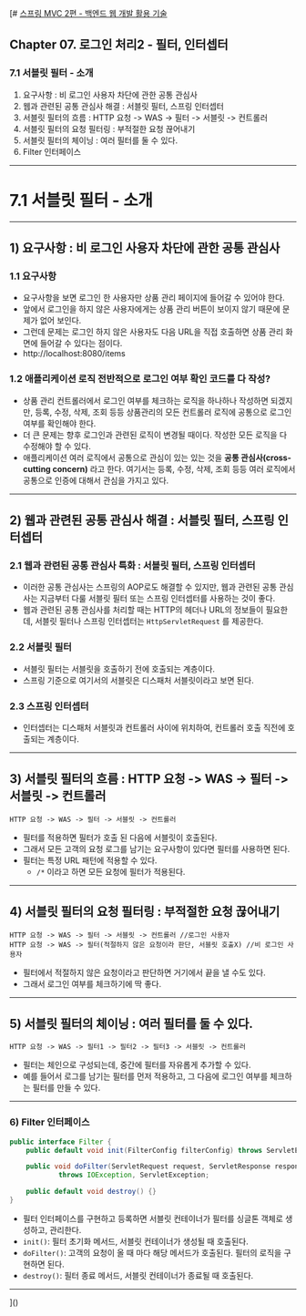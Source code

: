 [# <a href = "../README.md" target="_blank">스프링 MVC 2편 - 백엔드 웹 개발 활용 기술</a>
## Chapter 07. 로그인 처리2 - 필터, 인터셉터
### 7.1 서블릿 필터 - 소개
1) 요구사항 : 비 로그인 사용자 차단에 관한 공통 관심사
2) 웹과 관련된 공통 관심사 해결 : 서블릿 필터, 스프링 인터셉터
3) 서블릿 필터의 흐름 : HTTP 요청 -> WAS -> 필터 -> 서블릿 -> 컨트롤러
4) 서블릿 필터의 요청 필터링 : 부적절한 요청 끊어내기
5) 서블릿 필터의 체이닝 : 여러 필터를 둘 수 있다.
6) Filter 인터페이스

---

# 7.1 서블릿 필터 - 소개

---

## 1) 요구사항 : 비 로그인 사용자 차단에 관한 공통 관심사

### 1.1 요구사항
- 요구사항을 보면 로그인 한 사용자만 상품 관리 페이지에 들어갈 수 있어야 한다.
- 앞에서 로그인을 하지 않은 사용자에게는 상품 관리 버튼이 보이지 않기 때문에 문제가 없어 보인다.
- 그런데 문제는 로그인 하지 않은 사용자도 다음 URL을 직접 호출하면 상품 관리 화면에 들어갈 수 있다는 점이다.
- http://localhost:8080/items

### 1.2 애플리케이션 로직 전반적으로 로그인 여부 확인 코드를 다 작성?
- 상품 관리 컨트롤러에서 로그인 여부를 체크하는 로직을 하나하나 작성하면 되겠지만, 등록, 수정, 삭제,
조회 등등 상품관리의 모든 컨트롤러 로직에 공통으로 로그인 여부를 확인해야 한다.
- 더 큰 문제는 향후 로그인과 관련된 로직이 변경될 때이다. 작성한 모든 로직을 다 수정해야 할 수 있다.
- 애플리케이션 여러 로직에서 공통으로 관심이 있는 있는 것을 **공통 관심사(cross-cutting concern)** 라고 한다.
여기서는 등록, 수정, 삭제, 조회 등등 여러 로직에서 공통으로 인증에 대해서 관심을
가지고 있다.

---

## 2) 웹과 관련된 공통 관심사 해결 : 서블릿 필터, 스프링 인터셉터  

### 2.1 웹과 관련된 공통 관심사 특화 : 서블릿 필터, 스프링 인터셉터
- 이러한 공통 관심사는 스프링의 AOP로도 해결할 수 있지만, 웹과 관련된 공통 관심사는 지금부터 다룰
  서블릿 필터 또는 스프링 인터셉터를 사용하는 것이 좋다.
- 웹과 관련된 공통 관심사를 처리할 때는 HTTP의 헤더나 URL의 정보들이 필요한데, 서블릿 필터나 스프링 인터셉터는 `HttpServletRequest` 를 제공한다.

### 2.2 서블릿 필터
- 서블릿 필터는 서블릿을 호출하기 전에 호출되는 계층이다.
- 스프링 기준으로 여기서의 서블릿은 디스패처 서블릿이라고 보면 된다. 

### 2.3 스프링 인터셉터
- 인터셉터는 디스패처 서블릿과 컨트롤러 사이에 위치하여, 컨트롤러 호출 직전에 호출되는 계층이다.

---

## 3) 서블릿 필터의 흐름 : HTTP 요청 -> WAS -> 필터 -> 서블릿 -> 컨트롤러
```shell
HTTP 요청 -> WAS -> 필터 -> 서블릿 -> 컨트롤러
```
- 필터를 적용하면 필터가 호출 된 다음에 서블릿이 호출된다.
- 그래서 모든 고객의 요청 로그를 남기는 요구사항이 있다면 필터를 사용하면 된다.
- 필터는 특정 URL 패턴에 적용할 수 있다.
  - `/*` 이라고 하면 모든 요청에 필터가 적용된다.

---

## 4) 서블릿 필터의 요청 필터링 : 부적절한 요청 끊어내기
```shell
HTTP 요청 -> WAS -> 필터 -> 서블릿 -> 컨트롤러 //로그인 사용자
HTTP 요청 -> WAS -> 필터(적절하지 않은 요청이라 판단, 서블릿 호출X) //비 로그인 사용자
```
- 필터에서 적절하지 않은 요청이라고 판단하면 거기에서 끝을 낼 수도 있다.
- 그래서 로그인 여부를 체크하기에 딱 좋다.

---

## 5) 서블릿 필터의 체이닝 : 여러 필터를 둘 수 있다.
```shell
HTTP 요청 -> WAS -> 필터1 -> 필터2 -> 필터3 -> 서블릿 -> 컨트롤러
```
- 필터는 체인으로 구성되는데, 중간에 필터를 자유롭게 추가할 수 있다.
- 예를 들어서 로그를 남기는 필터를 먼저 적용하고, 그 다음에 로그인 여부를 체크하는 필터를 만들 수 있다.

---

### 6) Filter 인터페이스
```java
public interface Filter {
    public default void init(FilterConfig filterConfig) throws ServletException {}

    public void doFilter(ServletRequest request, ServletResponse response, FilterChain chain) 
            throws IOException, ServletException;

    public default void destroy() {}
}
```
- 필터 인터페이스를 구현하고 등록하면 서블릿 컨테이너가 필터를 싱글톤 객체로 생성하고, 관리한다.
- `init()`: 필터 초기화 메서드, 서블릿 컨테이너가 생성될 때 호출된다.
- `doFilter()`: 고객의 요청이 올 때 마다 해당 메서드가 호출된다. 필터의 로직을 구현하면 된다.
- `destroy()`: 필터 종료 메서드, 서블릿 컨테이너가 종료될 때 호출된다.

---
]()

